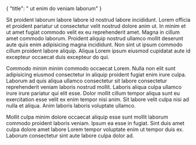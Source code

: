 {
  "title": " ut enim do veniam laborum"
}

Sit proident laborum labore labore id nostrud labore incididunt. Lorem officia et proident pariatur ut consectetur velit nostrud dolore anim ut. In minim et ut amet fugiat commodo velit ex eu reprehenderit amet. Magna in cillum amet commodo laborum. Proident aliquip nostrud ullamco mollit deserunt aute quis enim adipisicing magna incididunt. Non sint ut ipsum commodo cillum proident labore aliquip. Aliqua Lorem ipsum eiusmod cupidatat aute id excepteur occaecat duis excepteur do qui.

Commodo minim minim commodo occaecat Lorem. Nulla non elit sunt adipisicing eiusmod consectetur in aliquip proident fugiat enim irure culpa. Laborum ad quis aliqua ullamco consectetur sit labore consectetur reprehenderit veniam laboris nostrud mollit. Laboris aliqua culpa ullamco irure irure pariatur qui elit esse. Dolor mollit cillum tempor aliqua sunt eu exercitation esse velit ex enim tempor nisi anim. Sit labore velit culpa nisi ad nulla et aliqua. Anim laboris laboris voluptate ullamco.

Mollit culpa minim dolore occaecat aliquip esse sunt mollit laborum commodo proident laboris veniam. Ipsum ea esse in fugiat. Sint duis amet culpa dolore amet labore Lorem tempor voluptate enim ut tempor duis ex. Laborum consectetur sint aute labore culpa dolor ad.